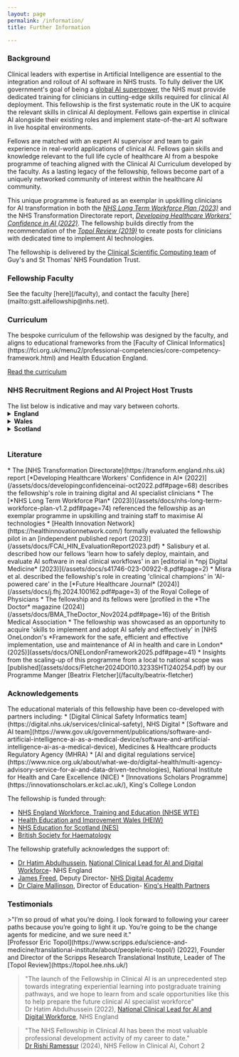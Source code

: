 ```yaml
---
layout: page
permalink: /information/
title: Further Information

---
```

<h3 style>Background</h3>

Clinical leaders with expertise in Artificial Intelligence are essential to the integration and rollout of AI software in NHS trusts. 
To fully deliver the UK government's goal of being a [global AI superpower](https://assets.publishing.service.gov.uk/media/614db4d1e90e077a2cbdf3c4/National_AI_Strategy_-_PDF_version.pdf), the NHS must provide dedicated training for clinicians in cutting-edge skills required for clinical AI deployment.
This fellowship is the first systematic route in the UK to acquire the relevant skills in clinical AI deployment. Fellows  gain expertise in clinical AI alongside their existing roles and implement state-of-the-art AI software in live hospital environments.

Fellows are matched with an expert AI supervisor and team to gain experience in real-world applications of clinical AI. Fellows gain skills and knowledge relevant to the full life cycle of healthcare AI from a bespoke programme of teaching aligned with the Clinical AI Curriculum developed by the faculty.
As a lasting legacy of the fellowship, fellows become part of a uniquely networked community of interest within the healthcare AI community.

This unique programme is featured as an exemplar in upskilling clinicians for AI transformation in both the *[NHS Long Term Workforce Plan (2023)](https://www.england.nhs.uk/wp-content/uploads/2023/06/nhs-long-term-workforce-plan-v1.2.pdf#page=74)* and the NHS Transformation Directorate report, *[Developing Healthcare Workers' Confidence in AI (2022)](https://digital-transformation.hee.nhs.uk/binaries/content/assets/digital-transformation/dart-ed/developingconfidenceinai-oct2022.pdf#page=68)*. 
The fellowship builds directly from the recommendation of the *[Topol Review (2019)](https://topol.hee.nhs.uk/wp-content/uploads/HEE-Topol-Review-2019.pdf#page=8)* to create posts for clinicians with dedicated time to implement AI technologies.

The fellowship is delivered by the [Clinical Scientific Computing team](https://gstt-csc.github.io) of Guy's and St Thomas' NHS Foundation Trust.

<h3 style>Fellowship Faculty</h3>
See the faculty [here](/faculty), and contact the faculty [here](mailto:gstt.aifellowship@nhs.net).

<h3 style>Curriculum</h3>
The bespoke curriculum of the fellowship was designed by the faculty, and aligns to educational frameworks from the [Faculty of Clinical Informatics](https://fci.org.uk/menu2/professional-competencies/core-competency-framework.html) and  Health Education England.

[Read the curriculum](/assets/docs/FCAI_Curriculum_v3.2.pdf)

<h3 style>NHS Recruitment Regions and AI Project Host Trusts</h3>
The list below is indicative and may vary between cohorts.
<details>
<summary>
<b>England</b>
</summary>
<details><summary>East of England</summary>
<ul>
  <li>Cambridge University Hospitals NHS Foundation Trust</li>
</ul>
</details>

<details><summary>London</summary>
<ul>
  <li>Guy's and St Thomas' NHS Foundation Trust</li>
  <li>Barts Health NHS Trust</li>
  <li>Great Ormond Street Hospital for Children NHS Foundation Trust</li>
  <li>Imperial College Healthcare NHS Trust</li>
  <li>King's College Hospital NHS Foundation Trust</li>
  <li>Moorfields Eye Hospital NHS Foundation Trust</li>
  <li>South London and Maudsley NHS Foundation Trust</li>
  <li>The Royal Marsden NHS Foundation Trust</li>
  <li>University College London Hospitals NHS Foundation Trust</li>
</ul>
</details>

<details><summary>Midlands</summary>
<ul>
  <li>University Hospitals Birmingham NHS Foundation Trust</li>
  <li>Nottingham University Hospitals NHS Trust</li>
  <li>The Royal Wolverhampton NHS Trust</li>
  <li>University Hospitals of Leicester NHS Trust</li>
</ul>
</details>
<details><summary>North West</summary>
<ul>
  <li>Alder Hey Children's Hospital Trust</li>
  <li>Manchester University NHS Foundation Trust</li>
  <li>The Christie NHS Foundation Trust</li>
</ul>
</details>

<details><summary>South East</summary>
<ul>
  <li>Oxford University Hospitals NHS Foundation Trust</li>
  <li>University Hospitals Sussex NHS Foundation Trust</li>
  <li>East Kent Hospitals University NHS Foundation Trust</li>
  <li>University Hospital Southampton NHS Foundation Trust</li>
</ul>
</details>


<details><summary>South West</summary>
<ul>
  <li>University Hospitals Bristol NHS Foundation Trust</li>
  <li>University Hospitals Plymouth NHS Trust</li>
  <li>Royal Devon University Healthcare NHS Foundation Trust</li>
  <li>Royal Cornwall Hospitals NHS Trust</li>
</ul>
</details>

</details>
<details>
<summary>
<b>Wales</b>
</summary>
<ul>
  <li>Cardiff and Vale University Health Board</li>
  <li>Swansea Bay University Health Board </li>
  <li>Betsi Cadwaladr University Health Board</li>
</ul>


</details>
<details>
<summary>
<b>Scotland</b>
</summary>
<ul>
  <li>NHS Grampian</li>
  <li>NHS Greater Glasgow and Clyde</li>
  <li>NHS Tayside</li>
</ul>

</details>
<br>

<h3 style>Literature</h3>
* The [NHS Transformation Directorate](https://transform.england.nhs.uk) report [*Developing Healthcare Workers' Confidence in AI* (2022)](/assets/docs/developingconfidenceinai-oct2022.pdf#page=68) describes the fellowship's role in training digital and AI specialist clinicians
* The [*NHS Long Term Workforce Plan* (2023)](/assets/docs/nhs-long-term-workforce-plan-v1.2.pdf#page=74) referenced the fellowship as an exemplar programme in upskilling and training staff to maximise AI technologies
* [Health Innovation Network](https://healthinnovationnetwork.com/) formally evaluated the fellowship pilot in an [independent published report (2023)](/assets/docs/FCAI_HIN_EvaluationReport2023.pdf)
* Salisbury et al. described how our fellows 'learn how to safely deploy, maintain, and evaluate AI software in real clinical workflows' in an [editorial in *npj Digital Medicine* (2023)](/assets/docs/s41746-023-00922-8.pdf#page=2)
* Misra et al. described the fellowship's role in creating 'clinical champions' in 'AI-powered care' in the [*Future Healthcare Journal* (2024)](/assets/docs/j.fhj.2024.100162.pdf#page=3) of the Royal College of Physicians
* The fellowship and its fellows were [profiled in the *The Doctor* magazine (2024)](/assets/docs/BMA_TheDoctor_Nov2024.pdf#page=16) of the British Medical Association
* The fellowship was showcased as an opportunity to acquire 'skills to implement and adopt AI safely and effectively' in [NHS OneLondon's *Framework for the safe, efficient and effective
implementation, use and maintenance of AI in health and care in London* (2025)](assets/docs/ONELondonFramework2025.pdf#page=41)
* Insights from the scaling-up of this programme from a local to national scope was [published](assets/docs/Fletcher2024DOI10.3233SHTI240254.pdf) by our Programme Manger [Beatrix Fletcher](/faculty/beatrix-fletcher) 

<h3 style>Acknowledgements</h3>
The educational materials of this fellowship have been co-developed with partners including:
* [Digital Clinical Safety Informatics team](https://digital.nhs.uk/services/clinical-safety), NHS Digital
* [Software and AI team](https://www.gov.uk/government/publications/software-and-artificial-intelligence-ai-as-a-medical-device/software-and-artificial-intelligence-ai-as-a-medical-device), Medicines & Healthcare products Regulatory Agency (MHRA)
* [AI and digital regulations service](https://www.nice.org.uk/about/what-we-do/digital-health/multi-agency-advisory-service-for-ai-and-data-driven-technologies), National Institute for Health and Care Excellence (NICE) 
* [Innovations Scholars Programme](https://innovationscholars.er.kcl.ac.uk/), King's College London


The fellowship is funded through:
* [NHS England Workforce, Training and Education (NHSE WTE)](https://linktr.ee/NHSE_WTE)
* [Health Education and Improvement Wales (HEIW)](https://heiw.nhs.wales/education-and-training/)
* [NHS Education for Scotland (NES)](https://www.nes.scot.nhs.uk/)
* [British Society for Haematology](https://b-s-h.org.uk/)

The fellowship gratefully acknowledges the support of:
* [Dr Hatim Abdulhussein](https://www.linkedin.com/in/drhatz/), [National Clinical Lead for AI and Digital Workforce](https://digital-transformation.hee.nhs.uk/building-a-digital-workforce/dart-ed)- NHS England
* [James Freed](https://www.linkedin.com/in/james-freed-digital/), Deputy Director- [NHS Digital Academy](https://digital-transformation.hee.nhs.uk/digital-academy/programmes)
* [Dr Claire Mallinson](https://www.linkedin.com/in/claire-mallinson-01808212a/), Director of Education- [King's Health Partners](https://www.kingshealthpartners.org/our-work/khp-education)

<h3 style>Testimonials</h3>
>"I’m so proud of what you’re doing. I look forward to following your career paths because you’re going to light it up. You’re going to be the change agents for medicine, and we sure need it." <br/>[Professor Eric Topol](https://www.scripps.edu/science-and-medicine/translational-institute/about/people/eric-topol/) (2022), Founder and Director of the Scripps Research Translational Institute, Leader of The [Topol Review](https://topol.hee.nhs.uk/)

>"The launch of the Fellowship in Clinical AI is an unprecedented step towards integrating experiential learning into postgraduate training pathways, and we hope to learn from and scale opportunities like this to help prepare the future clinical AI specialist workforce" <br/>Dr Hatim Abdulhussein (2022), [National Clinical Lead for AI and Digital Workforce](https://digital-transformation.hee.nhs.uk/building-a-digital-workforce/dart-ed), NHS England

>"The NHS Fellowship in Clinical AI has been the most valuable professional development activity of my career to date." <br/>[Dr Rishi Ramessur](/fellow/rishi-ramessur) (2024), NHS Fellow in Clinical AI, Cohort 2
